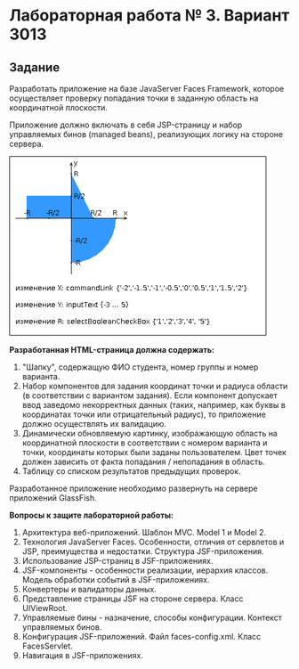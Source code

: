 # Лабораторная работа № 3. Вариант 3013

## Задание 
Разработать приложение на базе JavaServer Faces Framework, которое осуществляет проверку попадания точки в заданную область на координатной плоскости.

Приложение должно включать в себя JSP-страницу и набор управляемых бинов (managed beans), реализующих логику на стороне сервера.

![](areas.png)

**Разработанная HTML-страница должна содержать:**

1. "Шапку", содержащую ФИО студента, номер группы и номер варианта.
2. Набор компонентов для задания координат точки и радиуса области (в соответствии с вариантом задания). Если компонент допускает ввод заведомо некорректных данных (таких, например, как буквы в координатах точки или отрицательный радиус), то приложение должно осуществлять их валидацию.
3. Динамически обновляемую картинку, изображающую область на координатной плоскости в соответствии с номером варианта и точки, координаты которых были заданы пользователем. Цвет точек должен зависить от факта попадания / непопадания в область.
4. Таблицу со списком результатов предыдущих проверок.

Разработанное приложение необходимо развернуть на сервере приложений GlassFish.

**Вопросы к защите лабораторной работы:**

1. Архитектура веб-приложений. Шаблон MVC. Model 1 и Model 2.
2. Технология JavaServer Faces. Особенности, отличия от сервлетов и JSP, преимущества и недостатки. Структура JSF-приложения.
3. Использование JSP-страниц в JSF-приложениях.
4. JSF-компоненты - особенности реализации, иерархия классов. Модель обработки событий в JSF-приложениях.
5. Конвертеры и валидаторы данных.
6. Представление страницы JSF на стороне сервера. Класс UIViewRoot.
7. Управляемые бины - назначение, способы конфигурации. Контекст управляемых бинов.
8. Конфигурация JSF-приложений. Файл faces-config.xml. Класс FacesServlet.
9. Навигация в JSF-приложениях.